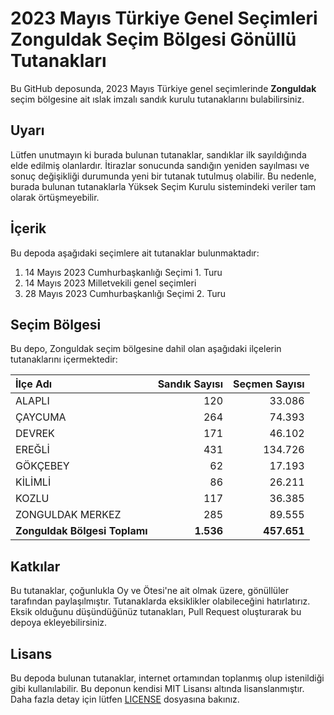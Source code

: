 # 2023 Mayıs Türkiye Genel Seçimleri Zonguldak Seçim Bölgesi Gönüllü Tutanakları

Bu GitHub deposunda, 2023 Mayıs Türkiye genel seçimlerinde **Zonguldak** seçim bölgesine ait ıslak imzalı sandık kurulu tutanaklarını bulabilirsiniz.

## Uyarı

Lütfen unutmayın ki burada bulunan tutanaklar, sandıklar ilk sayıldığında elde edilmiş olanlardır. İtirazlar sonucunda sandığın yeniden sayılması ve sonuç değişikliği durumunda yeni bir tutanak tutulmuş olabilir. Bu nedenle, burada bulunan tutanaklarla Yüksek Seçim Kurulu sistemindeki veriler tam olarak örtüşmeyebilir.

## İçerik

Bu depoda aşağıdaki seçimlere ait tutanaklar bulunmaktadır:

1. 14 Mayıs 2023 Cumhurbaşkanlığı Seçimi 1. Turu
2. 14 Mayıs 2023 Milletvekili genel seçimleri
3. 28 Mayıs 2023 Cumhurbaşkanlığı Seçimi 2. Turu

## Seçim Bölgesi

Bu depo, Zonguldak seçim bölgesine dahil olan aşağıdaki ilçelerin tutanaklarını içermektedir:

| İlçe Adı | Sandık Sayısı | Seçmen Sayısı |
| :------- | ------------: | ------------: |
 | ALAPLI  |          120  |       33.086  | 
 | ÇAYCUMA  |          264  |       74.393  | 
 | DEVREK  |          171  |       46.102  | 
 | EREĞLİ  |          431  |      134.726  | 
 | GÖKÇEBEY  |           62  |       17.193  | 
 | KİLİMLİ  |           86  |       26.211  | 
 | KOZLU  |          117  |       36.385  | 
 | ZONGULDAK MERKEZ  |          285  |       89.555  |
| **Zonguldak Bölgesi Toplamı**  |  **1.536**  |  **457.651**  |

## Katkılar

Bu tutanaklar, çoğunlukla Oy ve Ötesi'ne ait olmak üzere, gönüllüler tarafından paylaşılmıştır. Tutanaklarda eksiklikler olabileceğini hatırlatırız. Eksik olduğunu düşündüğünüz tutanakları, Pull Request oluşturarak bu depoya ekleyebilirsiniz.

## Lisans

Bu depoda bulunan tutanaklar, internet ortamından toplanmış olup istenildiği gibi kullanılabilir.
Bu deponun kendisi MIT Lisansı altında lisanslanmıştır. Daha fazla detay için lütfen [LICENSE](LICENSE) dosyasına bakınız.
